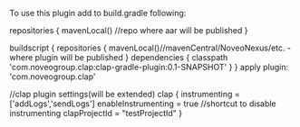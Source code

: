 To use this plugin add to build.gradle following:

repositories {
    mavenLocal() //repo where aar will be published
}

buildscript {
    repositories {
        mavenLocal()//mavenCentral/NoveoNexus/etc. - where plugin will be published
    }
    dependencies {
        classpath 'com.noveogroup.clap:clap-gradle-plugin:0.1-SNAPSHOT'
    }
}
apply plugin: 'com.noveogroup.clap'

//clap plugin settings(will be extended)
clap {
    instrumenting = ['addLogs','sendLogs']
    enableInstrumenting = true //shortcut to disable instrumenting
    clapProjectId = "testProjectId"
}
